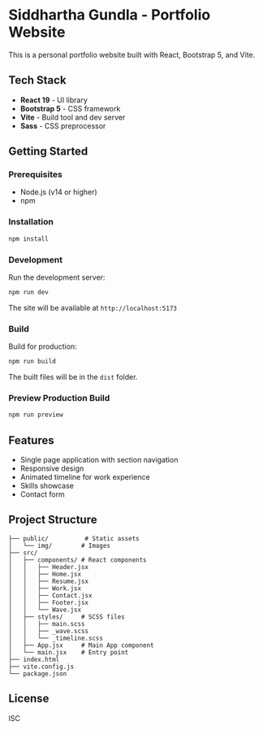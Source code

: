# Siddhartha Gundla - Portfolio Website

This is a personal portfolio website built with React, Bootstrap 5, and Vite.

## Tech Stack

- **React 19** - UI library
- **Bootstrap 5** - CSS framework
- **Vite** - Build tool and dev server
- **Sass** - CSS preprocessor

## Getting Started

### Prerequisites

- Node.js (v14 or higher)
- npm

### Installation

```bash
npm install
```

### Development

Run the development server:

```bash
npm run dev
```

The site will be available at `http://localhost:5173`

### Build

Build for production:

```bash
npm run build
```

The built files will be in the `dist` folder.

### Preview Production Build

```bash
npm run preview
```

## Features

- Single page application with section navigation
- Responsive design
- Animated timeline for work experience
- Skills showcase
- Contact form

## Project Structure

```
├── public/          # Static assets
│   └── img/        # Images
├── src/
│   ├── components/ # React components
│   │   ├── Header.jsx
│   │   ├── Home.jsx
│   │   ├── Resume.jsx
│   │   ├── Work.jsx
│   │   ├── Contact.jsx
│   │   ├── Footer.jsx
│   │   └── Wave.jsx
│   ├── styles/     # SCSS files
│   │   ├── main.scss
│   │   ├── _wave.scss
│   │   └── _timeline.scss
│   ├── App.jsx     # Main App component
│   └── main.jsx    # Entry point
├── index.html
├── vite.config.js
└── package.json
```

## License

ISC
